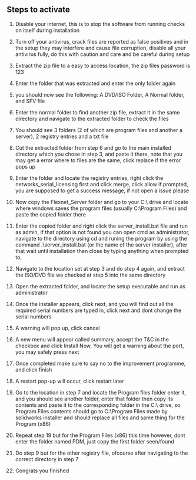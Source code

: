 ## Steps to activate

1) Disable your internet, this is to stop the software from running checks on itself during installation

2) Turn off your antivirus, crack files are reported as false positives and in the setup they may interfere and cause file corruption, disable all your antivirus fully, do this with caution and care and be careful during setup

3) Extract the zip file to a easy to access location, the zip files password is 123

4) Enter the folder that was extracted and enter the only folder again

5) you should now see the following: A DVD/ISO Folder, A Normal folder, and SFV file

6) Enter the normal folder to find another zip file, extract it in the same directory and navigate to the extracted folder to check the files

7) You should see 3 folders (2 of which are program files and another a server), 2 registry entries and a txt file

8) Cut the extracted folder from step 6 and go to the main installed directory which you chose in step 3, and paste it there, note that you may get a error where to files are the same, click replace if the error pops up

9) Enter the folder and locate the registry entries, right click the networks_serial_licensing first and click merge, click allow if prompted, you are supposed to get a success message, if not open a issue please

10) Now copy the Flexnet_Server folder and go to your C:\ drive and locate where windows saves the program files (usually C:\Program Files) and paste the copied folder there

11) Enter the copied folder and right click the server_install.bat file and run as admin, if that option is not found you can open cmd as administrator, navigate to the directory using cd and runing the program by using the command .\server_install.bat (or the name of the server installer), after that wait until installation then close by typing anything when prompted to,

12) Navigate to the location set at step 3 and do step 4 again, and extract the ISO/DVD file we checked at step 5 into the same directory

13) Open the extracted folder, and locate the setup executable and run as administrator

14) Once the installer appears, click next, and you will find out all the required serial numbers are typed in, click next and dont change the serial numbers

15) A warning will pop up, click cancel

16) A new menu will appear called summary, accept the T&C in the checkbox and click Install Now, You will get a warning about the port, you may safely press next

17) Once completed make sure to say no to the improvement programme, and click finish

18) A restart pop-up will occur, click restart later

19) Go to the location in step 7 and locate the Program files folder enter it, and you should see another folder, enter that folder then copy its contents and paste it to the corresponding folder in the C:\ drive, so Program Files contents should go to C:\Program Files made by solidworks installer and should replace all files and same thing for the Program (x86)

20) Repeat step 19 but for the Program Files (x86) this time however, dont enter the folder named PDM, just copy the first folder seen/found

21) Do step 9 but for the other registry file, ofcourse after navigating to the correct directory in step 7

22) Congrats you finished
